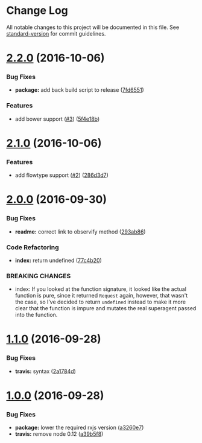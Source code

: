 # Change Log

All notable changes to this project will be documented in this file. See [standard-version](https://github.com/conventional-changelog/standard-version) for commit guidelines.

<a name="2.2.0"></a>
# [2.2.0](https://github.com/mrtnbroder/superagent-rxjs/compare/v2.1.0...v2.2.0) (2016-10-06)


### Bug Fixes

* **package:** add back build script to release ([7fd6551](https://github.com/mrtnbroder/superagent-rxjs/commit/7fd6551))


### Features

* add bower support ([#3](https://github.com/mrtnbroder/superagent-rxjs/issues/3)) ([5f4e18b](https://github.com/mrtnbroder/superagent-rxjs/commit/5f4e18b))



<a name="2.1.0"></a>
# [2.1.0](https://github.com/mrtnbroder/superagent-rxjs/compare/v2.0.0...v2.1.0) (2016-10-06)


### Features

* add flowtype support ([#2](https://github.com/mrtnbroder/superagent-rxjs/issues/2)) ([286d3d7](https://github.com/mrtnbroder/superagent-rxjs/commit/286d3d7))



<a name="2.0.0"></a>
# [2.0.0](https://github.com/mrtnbroder/superagent-rxjs/compare/v1.1.0...v2.0.0) (2016-09-30)


### Bug Fixes

* **readme:** correct link to observify method ([293ab86](https://github.com/mrtnbroder/superagent-rxjs/commit/293ab86))


### Code Refactoring

* **index:** return undefined ([77c4b20](https://github.com/mrtnbroder/superagent-rxjs/commit/77c4b20))


### BREAKING CHANGES

* index: If you looked at the function signature, it looked like the actual function is pure, since it returned `Request` again, however, that wasn't the case, so I’ve decided to return `undefined` instead to make it more clear that the function is impure and mutates the real superagent passed into the function.



<a name="1.1.0"></a>
# [1.1.0](https://github.com/mrtnbroder/superagent-rxjs/compare/v1.0.0...v1.1.0) (2016-09-28)


### Bug Fixes

* **travis:** syntax ([2a1784d](https://github.com/mrtnbroder/superagent-rxjs/commit/2a1784d))



<a name="1.0.0"></a>
# [1.0.0](https://github.com/mrtnbroder/superagent-rxjs/compare/a39b5f8...v1.0.0) (2016-09-28)


### Bug Fixes

* **package:** lower the required rxjs version ([a3260e7](https://github.com/mrtnbroder/superagent-rxjs/commit/a3260e7))
* **travis:** remove node 0.12 ([a39b5f8](https://github.com/mrtnbroder/superagent-rxjs/commit/a39b5f8))
